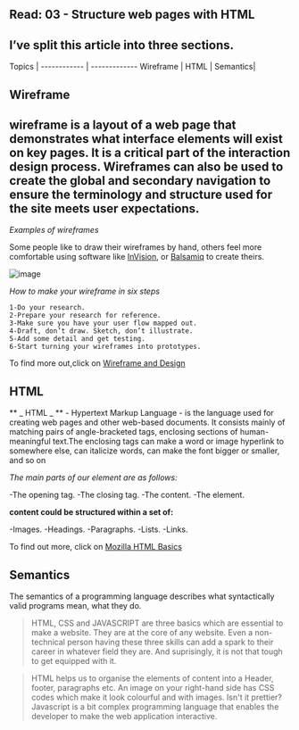 ## Read: 03 - Structure web pages with HTML
## I’ve split this article into three sections.

Topics | 
------------ | -------------
Wireframe | 
HTML | 
Semantics|


## Wireframe

## wireframe is a layout of a web page that demonstrates what interface elements will exist on key pages. It is a critical part of the interaction design process. Wireframes can also be used to create the global and secondary navigation to ensure the terminology and structure used for the site meets user expectations.

*Examples of wireframes*

Some people like to draw their wireframes by hand, others feel more comfortable using software like [InVision](https://www.invisionapp.com/), or [Balsamiq](https://balsamiq.com/) to create theirs.


![image](https://d33wubrfki0l68.cloudfront.net/d05f41832b3fcbf49c8c0efc39552b1531c13bcd/ca978/en/blog/uploads/mapping-out-a-user-flow-by-hand.jpg)

 *How to make your wireframe in six steps*
 ```
 1-Do your research.
2-Prepare your research for reference.
3-Make sure you have your user flow mapped out.
4-Draft, don’t draw. Sketch, don’t illustrate.
5-Add some detail and get testing.
6-Start turning your wireframes into prototypes.

 ```
 To find more out,click on [Wireframe and Design](https://careerfoundry.com/en/blog/ux-design/how-to-create-your-first-wireframe/)
## HTML

** _ HTML _ ** - Hypertext Markup Language - is the language used for creating web pages and other web-based documents. It consists mainly of matching pairs of angle-bracketed tags, enclosing sections of human-meaningful text.The enclosing tags can make a word or image hyperlink to somewhere else, can italicize words, can make the font bigger or smaller, and so on

*The main parts of our element are as follows:*

-The opening tag.
-The closing tag.
-The content.
-The element.
  
  **content could be structured within a set of:**

  -Images.
  -Headings.
  -Paragraphs.
  -Lists.
  -Links.
  
  To find out more, click on [Mozilla HTML Basics](https://developer.mozilla.org/en-US/docs/Learn/Getting_started_with_the_web/HTML_basics)

  ## Semantics

  The semantics of a programming language describes what syntactically valid programs mean, what they do.

 >HTML, CSS and JAVASCRIPT are three basics which are essential to make a website. They are at the core of any website. Even a non-technical person having these three skills can add a spark to their career in whatever field they are. And suprisingly, it is not that tough to get equipped with it. 

 >HTML helps us to organise the elements of content into a Header, footer, paragraphs etc. An image on your right-hand side has CSS codes which make it look colourful and with images. Isn't it prettier? Javascript is a bit complex programming language that enables the developer to make the web application interactive.